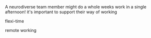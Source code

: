 A neurodiverse team member might do a whole weeks work in a single afternoon!  it's important to support their way of working 


flexi-time




remote working
